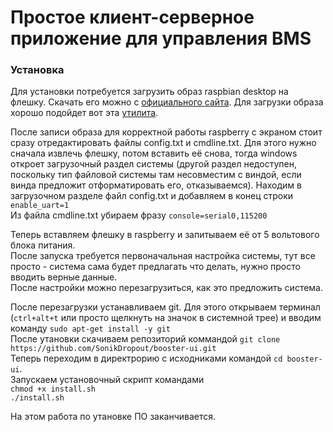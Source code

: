 # Простое клиент-серверное приложение для управления BMS

### Установка
Для установки потребуется загрузить образ raspbian desktop на флешку. Скачать его можно с [официального сайта](https://www.raspberrypi.org/downloads/raspbian/). Для загрузки образа хорошо подойдет вот эта [утилита](https://www.balena.io/etcher/).

После записи образа для корректной работы raspberry с экраном стоит сразу отредактировать файлы config.txt и cmdline.txt. Для этого нужно сначала извлечь флешку, потом вставить её снова, тогда windows откроет загрузочный раздел системы (другой раздел недоступен, поскольку тип файловой системы там несовместим с виндой, если винда предложит отформатировать его, отказываемся).
Находим в загрузочном разделе файл config.txt и добавляем в конец строки  
  `enable_uart=1`  
Из файла cmdline.txt убираем фразу `console=serial0,115200`

Теперь вставляем флешку в raspberry и запитываем её от 5 вольтового блока питания.  
После запуска требуется первоначальная настройка системы, тут все просто - система сама будет предлагать что делать, нужно просто вводить верные данные.  
После настройки можно перезагрузиться, как это предложить система.

После перезагрузки устанавливаем git. Для этого открываем терминал (`ctrl+alt+t` или просто щелкнуть на значок в системной трее) и вводим команду `sudo apt-get install -y git`  
После утановки скачиваем репозиторий коммандой `git clone https://github.com/SonikDropout/booster-ui.git`   
Теперь переходим в директрорию с исходниками командой `cd booster-ui`.     
Запускаем установочный скрипт командами  
  `chmod +x install.sh`  
  `./install.sh`  

На этом работа по утановке ПО заканчивается.

